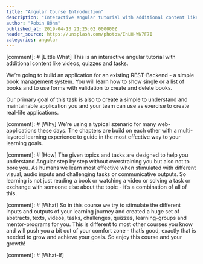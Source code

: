 ```yaml
---
title: "Angular Course Introduction"
description: "Interactive angular tutorial with additional content like videos, quizzes and tasks."
author: "Robin Böhm"
published_at: 2019-04-13 21:25:02.000000Z
header_source: https://unsplash.com/photos/EhLH-WN7F7I
categories: angular
---
```


[comment]: # [Little What] 
This is an interactive angular tutorial with additional content like videos, quizzes and tasks. 

We’re going to build an application for an existing REST-Backend - a simple book management system. You will learn how to show single or a list of books and to use forms with validation to create and delete books. 

Our primary goal of this task is also to create a simple to understand and maintainable application you and your team can use as exercise to create real-life applications.


[comment]: # [Why] 
We’re using a typical szenario for many web-applications these days. The chapters are build on each other with a multi-layered learning experience to guide in the most effective way to your learning goals.

[comment]: # [How]
The given topics and tasks are designed to help you understand Angular step by step without overstraining you but also not to bore you. As humans we learn most effective when stimulated with different visual, audio inputs and challenging tasks or communicative outputs. So learning is not just reading a book or watching a video or solving a task or exchange with someone else about the topic - it’s a combination of all of this.

[comment]: # [What]
So in this course we try to stimulate the different inputs and outputs of your learning journey and created a huge set of abstracts, texts, videos, tasks, challenges, quizzes, learning-groups and mentor-programs for you. This is different to most other courses you know and will push you a bit out of your comfort zone - that’s good, exactly that is needed to grow and achieve your goals. So enjoy this course and your growth!

[comment]: # [What-If]

